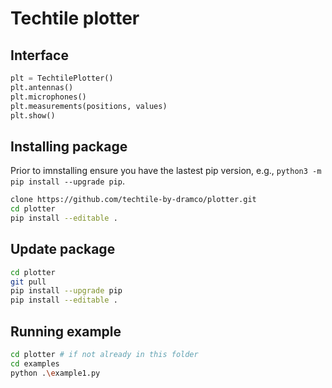 # Techtile plotter

## Interface

```python
plt = TechtilePlotter()
plt.antennas()
plt.microphones()
plt.measurements(positions, values)
plt.show()
```


## Installing package

Prior to imnstalling ensure you have the lastest pip version, e.g., `python3 -m pip install --upgrade pip`.

```sh
clone https://github.com/techtile-by-dramco/plotter.git
cd plotter
pip install --editable .
```

## Update package

```sh
cd plotter
git pull
pip install --upgrade pip
pip install --editable .
```

## Running example
```sh
cd plotter # if not already in this folder
cd examples
python .\example1.py
```

